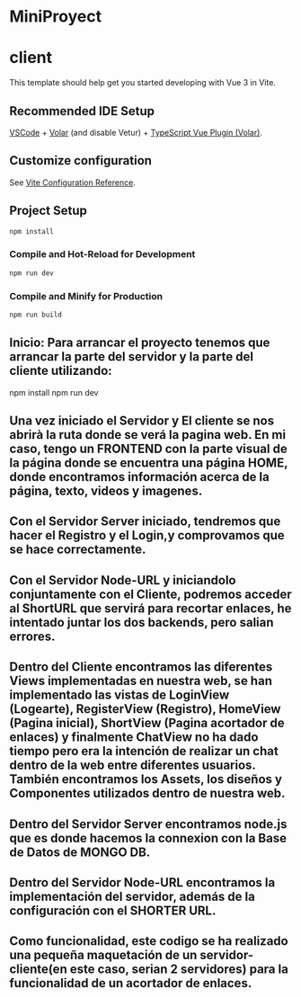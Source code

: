 # MiniProyect
# client

This template should help get you started developing with Vue 3 in Vite.

## Recommended IDE Setup

[VSCode](https://code.visualstudio.com/) + [Volar](https://marketplace.visualstudio.com/items?itemName=Vue.volar) (and disable Vetur) + [TypeScript Vue Plugin (Volar)](https://marketplace.visualstudio.com/items?itemName=Vue.vscode-typescript-vue-plugin).

## Customize configuration

See [Vite Configuration Reference](https://vitejs.dev/config/).

## Project Setup

```sh
npm install
```

### Compile and Hot-Reload for Development

```sh
npm run dev
```

### Compile and Minify for Production

```sh
npm run build
```

## Inicio: Para arrancar el proyecto tenemos que arrancar la parte del servidor y la parte del cliente utilizando:

npm install
npm run dev

## Una vez iniciado el Servidor y El cliente se nos abrirà la ruta donde se verá la pagina web. En mi caso, tengo un FRONTEND con la parte visual de la página donde se encuentra una página HOME, donde encontramos información acerca de la página, texto, videos y imagenes.

## Con el Servidor Server iniciado, tendremos que hacer el Registro y el Login,y comprovamos que se hace correctamente.

## Con el Servidor Node-URL y iniciandolo conjuntamente con el Cliente, podremos acceder al ShortURL que servirá para recortar enlaces, he intentado juntar los dos backends, pero salian errores.

## Dentro del Cliente encontramos las diferentes Views implementadas en nuestra web, se han implementado las vistas de LoginView (Logearte), RegisterView (Registro), HomeView (Pagina inicial), ShortView (Pagina acortador de enlaces) y finalmente ChatView no ha dado tiempo pero era la intención de realizar un chat dentro de la web entre diferentes usuarios. También encontramos los Assets, los diseños y Componentes utilizados dentro de nuestra web.

## Dentro del Servidor Server encontramos node.js que es donde hacemos la connexion con la Base de Datos de MONGO DB.

## Dentro del Servidor Node-URL encontramos la implementación del servidor, además de la configuración con el SHORTER URL.

## Como funcionalidad, este codigo se ha realizado una pequeña maquetación de un servidor-cliente(en este caso, serian 2 servidores) para la funcionalidad de un acortador de enlaces. 
